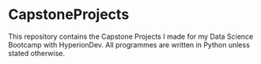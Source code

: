 # CapstoneProjects
This repository contains the Capstone Projects I made for my Data Science Bootcamp with HyperionDev. All programmes are written in Python unless stated otherwise.
